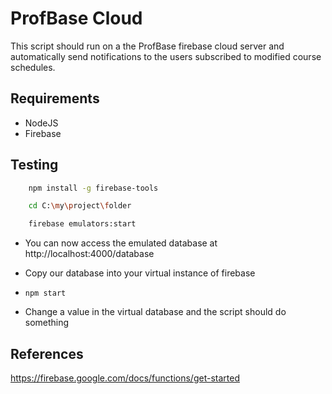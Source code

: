 # ProfBase Cloud

This script should run on a the ProfBase firebase cloud server and automatically send notifications to the users subscribed to modified course schedules.


## Requirements

* NodeJS
* Firebase

## Testing 

```bash
    npm install -g firebase-tools

    cd C:\my\project\folder

    firebase emulators:start
```

* You can now access the emulated database at http://localhost:4000/database

* Copy our database into your virtual instance of firebase

*   `npm start`

* Change a value in the virtual database and the script should do something

## References 

https://firebase.google.com/docs/functions/get-started
